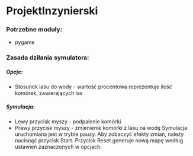# ProjektInzynierski
### Potrzebne moduły:
- pygame
### Zasada dziłania symulatora:
##### Opcje:
- Stosunek lasu do wody - wartość procentowa reprezentuje ilość komórek, zawierających las
##### Symulacja:
- Lewy przycisk myszy - podpalenie komórki
- Prawy przycisk myszy - zmienienie komórki z lasu na wodę
  Symulacja uruchomiana jest w trybie pauzy. Aby zobaczyć efekty zmian, należy nacisnąć przycisk Start. Przycisk Reset generuje nową mapę według ustawień zaznaczonych w opcjach.

